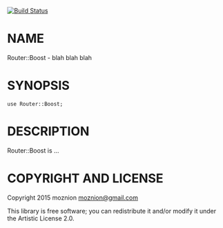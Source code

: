 [![Build Status](https://travis-ci.org/moznion/p6-Router-Boost.svg?branch=master)](https://travis-ci.org/moznion/p6-Router-Boost)

NAME
====

Router::Boost - blah blah blah

SYNOPSIS
========

    use Router::Boost;

DESCRIPTION
===========

Router::Boost is ...

COPYRIGHT AND LICENSE
=====================

Copyright 2015 moznion <moznion@gmail.com>

This library is free software; you can redistribute it and/or modify it under the Artistic License 2.0.
